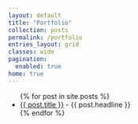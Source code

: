 ```yaml
---
layout: default
title: "Portfolio"
collection: posts
permalink: /portfolio
entries_layout: grid
classes: wide
pagination:
  enabled: true
home: true
---
```

<ul>
  {% for post in site.posts %}
    <li>
      <a href="{{ post.url }}">{{ post.title }}</a>
      - {{ post.headline }}
    </li>
  {% endfor %}
</ul>

<!-- <div class="posts">
  <div class="grid-xlarge">
    <div class="posts__container" itemscope itemtype="http://schema.org/Blog" data-columns>

      {% for post in paginator.posts %}

        {% include post-card.html %}

      {% endfor %}
    </div>
  </div>

  {% include pagination.html %}
</div> -->


<!-- Pagination links -->
<!-- <nav class="pagination">
  {% if paginator.previous_page %}
    {% if paginator.previous_page == 1 %}
      <a href="/" class="previous">&laquo;</a>
    {% else %}
      <a href="/page" class="previous">&laquo;</a>
    {% endif %}
  {% endif %}
  {% if paginator.next_page %}
    <a href="/page" class="next ">&raquo;</a>
  {% endif %}
</nav> -->


<a href="https://scholar.google.com/citations?user=XjmA_Q4AAAAJ&hl=en&oi=ao" target="_blank"><i class="fa fa-google"></i></a>&nbsp;&nbsp;
<a href="https://www.linkedin.com/in/vjain89" target="_blank"><i class="fa fa-linkedin"></i></a>&nbsp;&nbsp;
<a href="https://twitter.com/89Vjain" target="_blank"><i class="fa fa-twitter"></i></a>&nbsp;&nbsp;